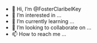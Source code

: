 - 👋 Hi, I’m @FosterClaribelKey
- 👀 I’m interested in ...
- 🌱 I’m currently learning ...
- 💞️ I’m looking to collaborate on ...
- 📫 How to reach me ...

<!---
FosterClaribelKey/FosterClaribelKey is a ✨ special ✨ repository because its `README.md` (this file) appears on your GitHub profile.
You can click the Preview link to take a look at your changes.
--->
